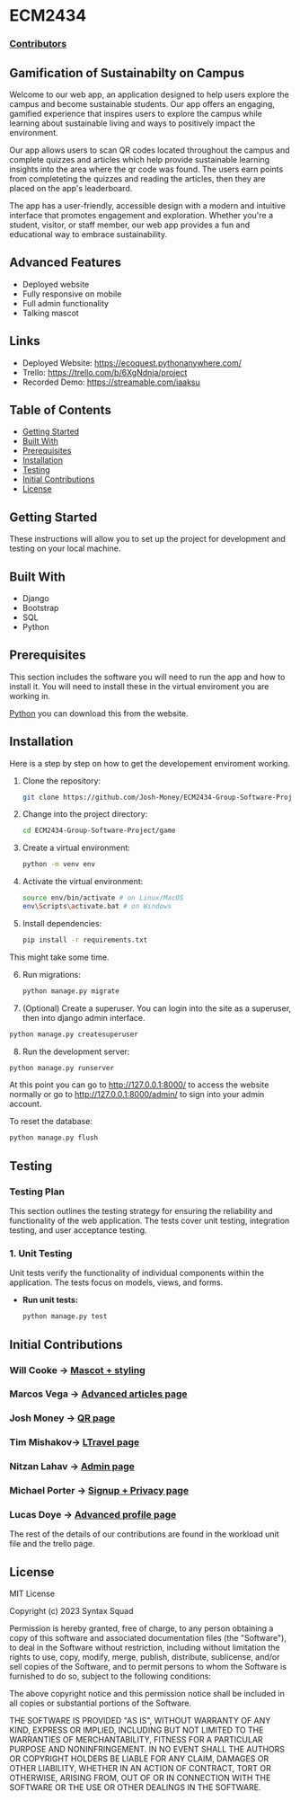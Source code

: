 # ECM2434

### [Contributors](https://github.com/Josh-Money/ECM2434-Group-Software-Project/graphs/contributors)

## Gamification of Sustainabilty on Campus

Welcome to our web app, an application designed to help users explore the campus and become sustainable students. Our app offers an engaging, gamified experience that inspires users to explore the campus while learning about sustainable living and ways to positively impact the environment.

Our app allows users to scan QR codes located throughout the campus and complete quizzes and articles which help provide sustainable learning insights into the area where the qr code was found. The users earn points from completeting the quizzes and reading the articles, then they are placed on the app's leaderboard.

The app has a user-friendly, accessible design with a modern and intuitive interface that promotes engagement and exploration. Whether you're a student, visitor, or staff member, our web app provides a fun and educational way to embrace sustainability.

## Advanced Features

- Deployed website
- Fully responsive on mobile
- Full admin functionality
- Talking mascot

## Links
- Deployed Website: https://ecoquest.pythonanywhere.com/
- Trello: https://trello.com/b/6XgNdnja/project
- Recorded Demo: https://streamable.com/iaaksu

## Table of Contents

- [Getting Started](#getting-started)
- [Built With](#built-with)
- [Prerequisites](#prerequisites)
- [Installation](#installation)
- [Testing](#testing)
- [Initial Contributions](#initial-contributions)
- [License](#license)

## Getting Started

These instructions will allow you to set up the project for development and testing on your local machine.

## Built With

- Django
- Bootstrap
- SQL
- Python

## Prerequisites

This section includes the software you will need to run the app and how to install it. You will need to install these in the virtual enviroment you are working in.

[Python](https://www.python.org/) you can download this from the website.

## Installation

Here is a step by step on how to get the developement enviroment working.

1. Clone the repository:

    ```bash
    git clone https://github.com/Josh-Money/ECM2434-Group-Software-Project/
    ```

2. Change into the project directory:

    ```bash
    cd ECM2434-Group-Software-Project/game
    ```

3. Create a virtual environment:

    ```bash
    python -m venv env
    ```

4. Activate the virtual environment:

    ```bash
    source env/bin/activate # on Linux/MacOS
    env\Scripts\activate.bat # on Windows
    ```

5. Install dependencies:

    ```bash
    pip install -r requirements.txt
    ```
  This might take some time.

6. Run migrations:

    ```bash
    python manage.py migrate
    ```
    
7. (Optional) Create a superuser. You can login into the site as a superuser, then into django admin interface.

  ```bash
  python manage.py createsuperuser
  ```

8. Run the development server:

  ```bash
  python manage.py runserver
  ```

  At this point you can go to http://127.0.0.1:8000/ to access the website normally or go to http://127.0.0.1:8000/admin/ to sign into your admin account.

To reset the database:

```bash
python manage.py flush
```

## Testing

### Testing Plan

This section outlines the testing strategy for ensuring the reliability and functionality of the web application. The tests cover unit testing, integration testing, and user acceptance testing.

### 1. Unit Testing  
Unit tests verify the functionality of individual components within the application. The tests focus on models, views, and forms.

- **Run unit tests:**
  ```bash
  python manage.py test

## Initial Contributions

### Will Cooke -> [Mascot + styling](https://github.com/Josh-Money/ECM2434-Group-Software-Project/tree/main/game/home)

### Marcos Vega -> [Advanced articles page](https://github.com/Josh-Money/ECM2434-Group-Software-Project/tree/main/game/articles)

### Josh Money -> [QR page](https://github.com/Josh-Money/ECM2434-Group-Software-Project/tree/main/game/leaderboard)

### Tim Mishakov-> [LTravel page](https://github.com/Josh-Money/ECM2434-Group-Software-Project/tree/main/game/home)

### Nitzan Lahav -> [Admin page](https://github.com/Josh-Money/ECM2434-Group-Software-Project/tree/main/game/login)

### Michael Porter -> [Signup + Privacy page](https://github.com/Josh-Money/ECM2434-Group-Software-Project/tree/main/game/login)

### Lucas Doye -> [Advanced profile page](https://github.com/Josh-Money/ECM2434-Group-Software-Project/tree/main/game/profile)

The rest of the details of our contributions are found in the workload unit file and the trello page.

## License

MIT License

Copyright (c) 2023 Syntax Squad

Permission is hereby granted, free of charge, to any person obtaining a copy of this software and associated documentation files (the "Software"), to deal in the Software without restriction, including without limitation the rights to use, copy, modify, merge, publish, distribute, sublicense, and/or sell copies of the Software, and to permit persons to whom the Software is furnished to do so, subject to the following conditions:

The above copyright notice and this permission notice shall be included in all copies or substantial portions of the Software.

THE SOFTWARE IS PROVIDED "AS IS", WITHOUT WARRANTY OF ANY KIND, EXPRESS OR IMPLIED, INCLUDING BUT NOT LIMITED TO THE WARRANTIES OF MERCHANTABILITY, FITNESS FOR A PARTICULAR PURPOSE AND NONINFRINGEMENT. IN NO EVENT SHALL THE AUTHORS OR COPYRIGHT HOLDERS BE LIABLE FOR ANY CLAIM, DAMAGES OR OTHER LIABILITY, WHETHER IN AN ACTION OF CONTRACT, TORT OR OTHERWISE, ARISING FROM, OUT OF OR IN CONNECTION WITH THE SOFTWARE OR THE USE OR OTHER DEALINGS IN THE SOFTWARE.
